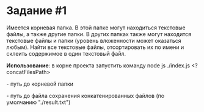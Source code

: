 # **Задание #1**
Имеется корневая папка. В этой папке могут находиться текстовые файлы, а также другие папки. В других папках также могут находится текстовые файлы и папки (уровень вложенности может оказаться любым). Найти все текстовые файлы, отсортировать их по имени и склеить содержимое в один текстовый файл.

**Использование**: в корне проекта запустить команду node js ./index.js <dirPath> <?concatFilesPath>

<dirPath> - путь до корневой папки

<?concatFilesPath> - путь до файла сохранения конкатенированных файлов (по умолчанию "./result.txt")
